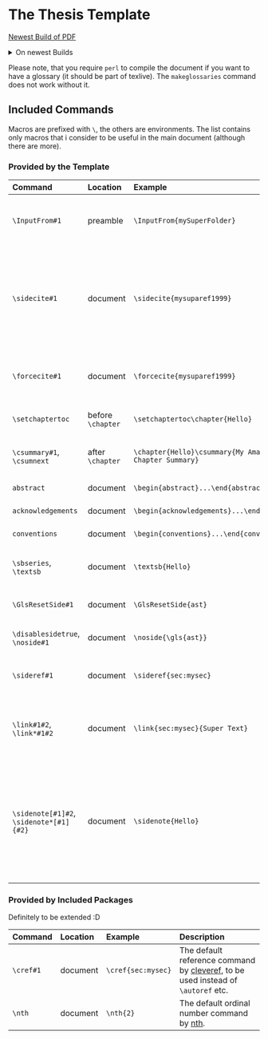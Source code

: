 # The Thesis Template

[Newest Build of PDF](../-/jobs/artifacts/main/raw/thesis.pdf?job=build-pdf)

<details>
<summary> On newest Builds </summary>
Adapt the following for a link to the newest build:

`https://spgit.informatik.uni-ulm.de/code-inspect/theses/<PATH>/-/jobs/artifacts/main/raw/<FILENAME>.pdf?job=build-pdf`

For example:
<https://spgit.informatik.uni-ulm.de/code-inspect/theses/pengu-peter-master-thesis/thesis/-/jobs/artifacts/main/raw/thesis.pdf?job=build-pdf>

</details>

Please note, that you require `perl` to compile the document if you want to have a glossary (it should be part of texlive). The `makeglossaries` command does not work without it.

## Included Commands

Macros are prefixed with `\`, the others are environments.
The list contains only macros that i consider to be useful in the main document (although there are more).

### Provided by the Template

| Command | Location | Example | Description |
|:----|:----|:-----|:-----|
| `\InputFrom#1` | preamble | `\InputFrom{mySuperFolder}` | Adds `mySuperFolder` to the input path, you no longer have to specify it as part of the path (e.g., when using `\input{mySuperFolder/myFile}`). |
|`\sidecite#1` |  document | `\sidecite{mysuparef1999}` | While `\cite` automatically references the bibliography, as well inserts the citation in the text and in the margin, `\sidecite` omits the reference in the text itself. This can be used to manually adjust the position of a following cite (e.g, if it should not fit on the same page otherwise). |
|`\forcecite#1` | document | `\forcecite{mysuparef1999}` | By default, citations appear only once per section, this *enforces* the citation to appear (with the help of the internal flag `\@sidecite@doreset@true`). |
| `\setchaptertoc` | before `\chapter` | `\setchaptertoc\chapter{Hello}` | Causes the following chapter to receive a mini table of contents  in the sidebar. |
| `\csummary#1`, `\csumnext` |  after `\chapter` | `\chapter{Hello}\csummary{My Amazing\csumnext Chapter Summary}` | Adds a chapter summary in the marginpar of the respective chapter in the main `\tableofcontents` |
| `abstract`  | document | `\begin{abstract}...\end{abstract}` | Adds an abstract section to the document. |
| `acknowledgements` | document | `\begin{acknowledgements}...\end{acknowledgements}` | Adds an acknowledgements section to the document. |
| `conventions` | document | `\begin{conventions}...\end{conventions}` | Adds a conventions section to the document. |
| `\sbseries`, `\textsb` | document | `\textsb{Hello}` | Use a semi-bold font-weight (only works, if the corresponding font has a semi-bold font-weight). |
| `\GlsResetSide#1` | document | `\GlsResetSide{ast}` | Resets the internal flag that prevents the glossary-entry from appearing repeatedly. |
| `\disablesidetrue`, `\noside#1` | document | `\noside{\gls{ast}}` | Temporarily disables the corresponding glossary entry in the marginpar. |
| `\sideref#1` | document | `\sideref{sec:mysec}` | Essentially the command automatically issued by `\cref` to place the corresponding reference in the sidebar. |
| `\link#1#2`, `\link*#1#2` | document | `\link{sec:mysec}{Super Text}` | Essentially `\hyperref[#1]{\itshape#2}`. Without the star, this is automatically placed within the sidebar. With the star, the link is still active, but no longer highlighted. |
| `\sidenote[#1]#2`, `\sidenote*[#1]{#2}` | document | `\sidenote{Hello}` | Places the content in the sidebar. The optional argument can be used for vertical shift adjustments (usually not necessary). The unstarred version does expand its argument (obeying protection rules), the starred version does not. I.e., use the starred version for fragile content (if in doubt, its probably better to use the starred version). |

### Provided by Included Packages

Definitely to be extended :D

| Command | Location | Example | Description |
|:----|:----|:-----|:-----|
| `\cref#1` | document | `\cref{sec:mysec}` | The default reference command by [cleveref](https://ctan.org/pkg/cleveref), to be used instead of `\autoref` etc. |
| `\nth` | document | `\nth{2}` | The default ordinal number command by [nth](https://ctan.org/pkg/nth). |